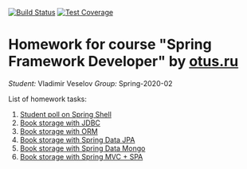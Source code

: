 [![Build Status](https://travis-ci.com/v1690117/2020-02-otus-spring-vveselov.svg?branch=master)](https://travis-ci.com/v1690117/2020-02-otus-spring-vveselov.svg) 
[![Test Coverage](https://img.shields.io/codecov/c/github/v1690117/2020-02-otus-spring-vveselov.svg)](https://codecov.io/github/v1690117/2020-02-otus-spring-vveselov?branch=master)  
 
# Homework for course "Spring Framework Developer" by [otus.ru](https://otus.ru)

_Student:_ Vladimir Veselov
_Group:_ Spring-2020-02

List of homework tasks: 
1.  [Student poll on Spring Shell](./04-poll-shell/README.md)  
5.  [Book storage with JDBC](./05-book-storage/README.md)  
6.  [Book storage with ORM](./06-book-storage-orm/README.md)  
7.  [Book storage with Spring Data JPA](./07-book-storage-data-jpa/README.md)  
8.  [Book storage with Spring Data Mongo](./08-book-storage-data-mongo/README.md)  
10.  [Book storage with Spring MVC + SPA](./10-book-storage-spa/README.md)  